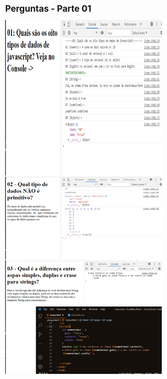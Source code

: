 <h1>Perguntas - Parte 01</h1>
<img src="./img/perg01.png" width="1000" height="500" >
<img src="./img/perg02.png">
<img src="./img/perg03.png">
